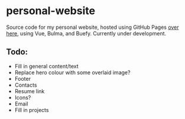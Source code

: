 # personal-website

Source code for my personal website, hosted using GitHub Pages [over here](https://clementtsang.github.io/), using Vue, Bulma, and Buefy.  Currently under development.

## Todo:
* Fill in general content/text
* Replace hero colour with some overlaid image?
* Footer
* Contacts
* Resume link
* Icons?
* Email
* Fill in projects
